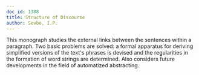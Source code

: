 ```yaml
---
doc_id: 1388
title: Structure of Discourse
author: Sevbo, I.P.
---
```


This monograph studies the external links between the sentences within a
paragraph.
Two basic problems are solved:	a formal apparatus for deriving simplified
versions of the text's phrases is devised and the regularities in the
formation of word strings are determined.
Also considers future developments in the field of automatized abstracting.